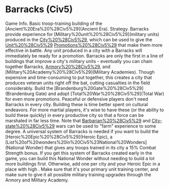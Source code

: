 # Barracks (Civ5)

Game Info.
Basic troop-training building of the [Ancient%20Era%20%28Civ5%29](Ancient Era).
Strategy.
Barracks provide experience for [Military%20unit%20%28Civ5%29](military units) produced in the [City%20%28Civ5%29](city), which can be used to give the [Unit%20%28Civ5%29](units) [Promotions%20%28Civ5%29](promotions) that make them more effective in battle. Any unit produced in a city with a Barracks will immediately be ready for a promotion.
Barracks are only the first in a line of buildings that improve a city's military units - eventually you can chain together Barracks, [Armory%20%28Civ5%29](Armories), and [Military%20Academy%20%28Civ5%29](Military Academies). Though expensive and time-consuming to put together, this creates a city that produces veteran units right off the bat, cutting casualties in the field considerably. Build the [Brandenburg%20Gate%20%28Civ5%29](Brandenburg Gate) and adopt [Total%20War%20%28Civ5%29](Total War) for even more promotions.
Peaceful or defensive players don't need Barracks in every city. Building these is time better spent on cultural endeavors. For more martial players, it's wise to have these (or the ability to build these quickly) in every productive city so that a force can be marshaled in far less time. Note that [Barbarian%20%28Civ5%29](barbarians) and [City-state%20%28Civ5%29](city-state) wars can be used to "farm" experience to some degree.
A universal system of Barracks is needed if you want to build the [Heroic%20Epic%20%28Civ5%29](Heroic Epic), a [List%20of%20wonders%20in%20Civ5%23National%20Wonders](National Wonder) that gives any troops trained in its city a 15% Combat Strength bonus. If you get this system of Barracks created early in the game, you can build this National Wonder without needing to build a lot more buildings first. Otherwise, add one per city and your Heroic Epic in a place with high . Make sure that it's your primary unit training center, and make sure to give it all possible military training upgrades through the Armory and Military Academy.